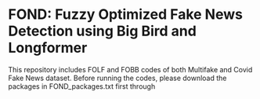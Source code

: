 # FOND: Fuzzy Optimized Fake News Detection using Big Bird and Longformer
This repository includes FOLF and FOBB codes of both Multifake and Covid Fake News dataset. Before running the codes, please download the packages in FOND_packages.txt first through 

